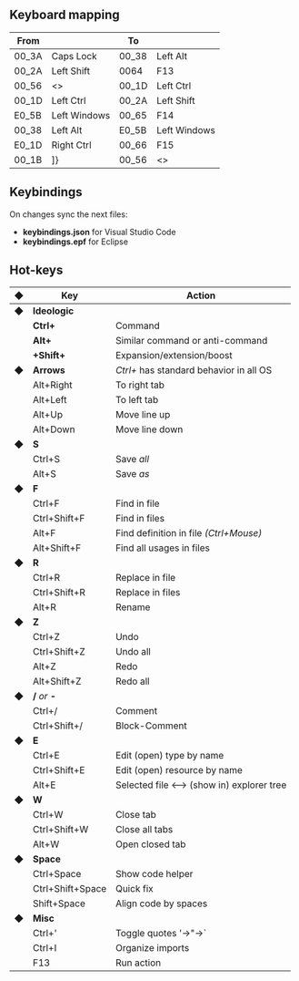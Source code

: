 

## Keyboard mapping

| From || To ||
| ---- | ------ | ---- | ------ |
| 00_3A | Caps Lock | 00_38 |Left Alt | 
| 00_2A | Left Shift | 0064 |F13 | 
| 00_56 | <> | 00_1D |Left Ctrl | 
| 00_1D | Left Ctrl | 00_2A | Left Shift | 
| E0_5B | Left Windows | 00_65 | F14 |  
| 00_38 | Left Alt | E0_5B | Left Windows | 
| E0_1D | Right Ctrl | 00_66 | F15 |   
| 00_1B | ]} | 00_56 | <> | 

## Keybindings

On changes sync the next files:

 * __keybindings.json__ for Visual Studio Code
 * __keybindings.epf__ for Eclipse


## Hot-keys

|◆| Key | Action |
| - | ---- | ------ |
|◆| __Ideologic__
|| __Ctrl+__ | Command |
|| __Alt+__ | Similar command or anti-command |
|| __+Shift+__ | Expansion/extension/boost  |
|◆| __Arrows__ | _Ctrl+_ has standard behavior in all OS |
|| Alt+Right | To right tab |
|| Alt+Left | To left tab |
|| Alt+Up | Move line up |
|| Alt+Down | Move line down |
|◆| __S__
|| Ctrl+S | Save _all_ |
|| Alt+S | Save _as_ |
|◆| __F__
|| Ctrl+F | Find in file |
|| Ctrl+Shift+F | Find in files |
|| Alt+F | Find definition in file _(Ctrl+Mouse)_ |
|| Alt+Shift+F | Find all usages in files |
|◆| __R__
|| Ctrl+R | Replace in file |
|| Ctrl+Shift+R | Replace in files |
|| Alt+R | Rename |
|◆| __Z__
|| Ctrl+Z | Undo |
|| Ctrl+Shift+Z | Undo all |
|| Alt+Z | Redo |
|| Alt+Shift+Z | Redo all |
|◆| __/__ _or_ __-__
|| Ctrl+/ | Comment |
|| Ctrl+Shift+/ | Block-Comment |
|◆| __E__
|| Ctrl+E | Edit (open) type by name |
|| Ctrl+Shift+E | Edit (open) resource by name |
|| Alt+E | Selected file <--> (show in) explorer tree |
|◆| __W__
|| Ctrl+W | Close tab |
|| Ctrl+Shift+W | Close all tabs |
|| Alt+W | Open closed tab |
|◆| __Space__
|| Ctrl+Space | Show code helper |
|| Ctrl+Shift+Space | Quick fix |
|| Shift+Space | Align code by spaces |
|◆| __Misc__
|| Ctrl+' | Toggle quotes '->"->` |
|| Ctrl+I | Organize imports |
|| F13 | Run action |
